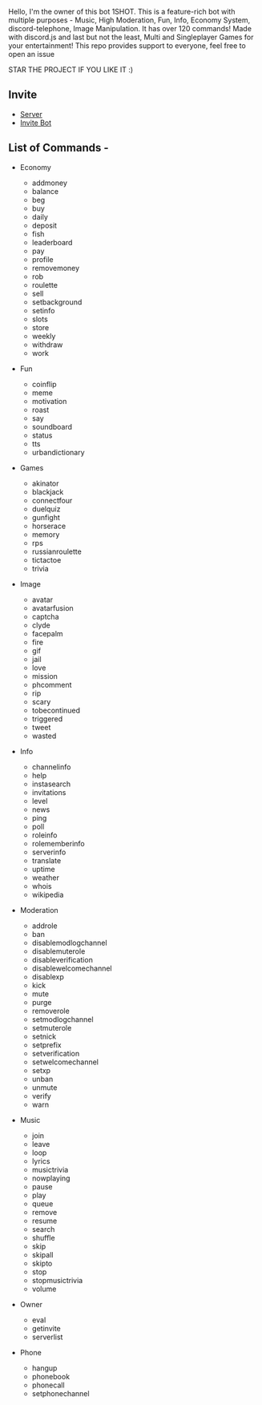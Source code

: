 Hello, I'm the owner of this bot 1SHOT.
This is a feature-rich bot with multiple purposes - Music, High Moderation, Fun, Info, Economy System, discord-telephone, Image Manipulation.
It has over 120 commands! Made with discord.js and last but not the least, Multi and Singleplayer Games for your entertainment! This repo provides support to everyone, feel free to open an issue

STAR THE PROJECT IF YOU LIKE IT :)

## Invite ##
* [Server](https://discord.gg/FJNyGam)
* [Invite Bot](https://discord.com/oauth2/authorize?client_id=694191215062679604&scope=bot&permissions=2146958583)

## List of Commands - ##
* Economy
  - addmoney
  - balance
  - beg
  - buy
  - daily
  - deposit
  - fish
  - leaderboard
  - pay
  - profile
  - removemoney
  - rob
  - roulette
  - sell
  - setbackground
  - setinfo
  - slots
  - store
  - weekly
  - withdraw
  - work

* Fun
  - coinflip
  - meme
  - motivation
  - roast
  - say
  - soundboard
  - status
  - tts
  - urbandictionary

* Games
  - akinator
  - blackjack
  - connectfour
  - duelquiz
  - gunfight
  - horserace
  - memory
  - rps
  - russianroulette
  - tictactoe
  - trivia

* Image
  - avatar
  - avatarfusion
  - captcha
  - clyde
  - facepalm
  - fire
  - gif
  - jail
  - love
  - mission
  - phcomment
  - rip
  - scary
  - tobecontinued
  - triggered
  - tweet
  - wasted

* Info
  - channelinfo
  - help
  - instasearch
  - invitations
  - level
  - news
  - ping
  - poll
  - roleinfo
  - rolememberinfo
  - serverinfo
  - translate
  - uptime
  - weather
  - whois
  - wikipedia

* Moderation
  - addrole
  - ban
  - disablemodlogchannel
  - disablemuterole
  - disableverification
  - disablewelcomechannel
  - disablexp
  - kick
  - mute
  - purge
  - removerole
  - setmodlogchannel
  - setmuterole
  - setnick
  - setprefix
  - setverification
  - setwelcomechannel
  - setxp
  - unban
  - unmute
  - verify
  - warn

* Music
  - join
  - leave
  - loop
  - lyrics
  - musictrivia
  - nowplaying
  - pause
  - play
  - queue
  - remove
  - resume
  - search
  - shuffle
  - skip
  - skipall
  - skipto
  - stop
  - stopmusictrivia
  - volume

* Owner
  - eval
  - getinvite
  - serverlist

* Phone
  - hangup
  - phonebook
  - phonecall
  - setphonechannel

